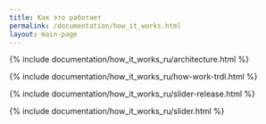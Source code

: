 ```yaml
---
title: Как это работает
permalink: /documentation/how_it_works.html
layout: main-page
---
```


{% include documentation/how_it_works_ru/architecture.html %}

{% include documentation/how_it_works_ru/how-work-trdl.html %}

{% include documentation/how_it_works_ru/slider-release.html %}

{% include documentation/how_it_works_ru/slider.html %}